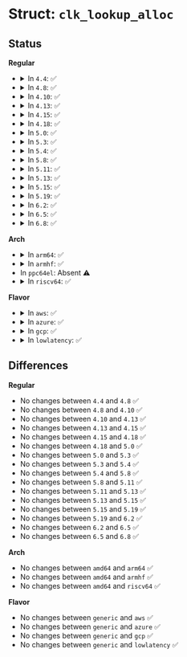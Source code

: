 # Struct: <code>clk_lookup_alloc</code>

## Status
<b>Regular</b>
<ul>
<li>
<details>
<summary>In <code>4.4</code>: ✅</summary>

```c
struct clk_lookup_alloc {
    struct clk_lookup cl;
    char dev_id[20];
    char con_id[16];
};
```
</details>
</li>
<li>
<details>
<summary>In <code>4.8</code>: ✅</summary>

```c
struct clk_lookup_alloc {
    struct clk_lookup cl;
    char dev_id[20];
    char con_id[16];
};
```
</details>
</li>
<li>
<details>
<summary>In <code>4.10</code>: ✅</summary>

```c
struct clk_lookup_alloc {
    struct clk_lookup cl;
    char dev_id[20];
    char con_id[16];
};
```
</details>
</li>
<li>
<details>
<summary>In <code>4.13</code>: ✅</summary>

```c
struct clk_lookup_alloc {
    struct clk_lookup cl;
    char dev_id[20];
    char con_id[16];
};
```
</details>
</li>
<li>
<details>
<summary>In <code>4.15</code>: ✅</summary>

```c
struct clk_lookup_alloc {
    struct clk_lookup cl;
    char dev_id[20];
    char con_id[16];
};
```
</details>
</li>
<li>
<details>
<summary>In <code>4.18</code>: ✅</summary>

```c
struct clk_lookup_alloc {
    struct clk_lookup cl;
    char dev_id[20];
    char con_id[16];
};
```
</details>
</li>
<li>
<details>
<summary>In <code>5.0</code>: ✅</summary>

```c
struct clk_lookup_alloc {
    struct clk_lookup cl;
    char dev_id[20];
    char con_id[16];
};
```
</details>
</li>
<li>
<details>
<summary>In <code>5.3</code>: ✅</summary>

```c
struct clk_lookup_alloc {
    struct clk_lookup cl;
    char dev_id[20];
    char con_id[16];
};
```
</details>
</li>
<li>
<details>
<summary>In <code>5.4</code>: ✅</summary>

```c
struct clk_lookup_alloc {
    struct clk_lookup cl;
    char dev_id[20];
    char con_id[16];
};
```
</details>
</li>
<li>
<details>
<summary>In <code>5.8</code>: ✅</summary>

```c
struct clk_lookup_alloc {
    struct clk_lookup cl;
    char dev_id[20];
    char con_id[16];
};
```
</details>
</li>
<li>
<details>
<summary>In <code>5.11</code>: ✅</summary>

```c
struct clk_lookup_alloc {
    struct clk_lookup cl;
    char dev_id[20];
    char con_id[16];
};
```
</details>
</li>
<li>
<details>
<summary>In <code>5.13</code>: ✅</summary>

```c
struct clk_lookup_alloc {
    struct clk_lookup cl;
    char dev_id[20];
    char con_id[16];
};
```
</details>
</li>
<li>
<details>
<summary>In <code>5.15</code>: ✅</summary>

```c
struct clk_lookup_alloc {
    struct clk_lookup cl;
    char dev_id[20];
    char con_id[16];
};
```
</details>
</li>
<li>
<details>
<summary>In <code>5.19</code>: ✅</summary>

```c
struct clk_lookup_alloc {
    struct clk_lookup cl;
    char dev_id[20];
    char con_id[16];
};
```
</details>
</li>
<li>
<details>
<summary>In <code>6.2</code>: ✅</summary>

```c
struct clk_lookup_alloc {
    struct clk_lookup cl;
    char dev_id[20];
    char con_id[16];
};
```
</details>
</li>
<li>
<details>
<summary>In <code>6.5</code>: ✅</summary>

```c
struct clk_lookup_alloc {
    struct clk_lookup cl;
    char dev_id[20];
    char con_id[16];
};
```
</details>
</li>
<li>
<details>
<summary>In <code>6.8</code>: ✅</summary>

```c
struct clk_lookup_alloc {
    struct clk_lookup cl;
    char dev_id[20];
    char con_id[16];
};
```
</details>
</li>
</ul>
<b>Arch</b>
<ul>
<li>
<details>
<summary>In <code>arm64</code>: ✅</summary>

```c
struct clk_lookup_alloc {
    struct clk_lookup cl;
    char dev_id[20];
    char con_id[16];
};
```
</details>
</li>
<li>
<details>
<summary>In <code>armhf</code>: ✅</summary>

```c
struct clk_lookup_alloc {
    struct clk_lookup cl;
    char dev_id[20];
    char con_id[16];
};
```
</details>
</li>
<li>
In <code>ppc64el</code>: Absent ⚠️
</li>
<li>
<details>
<summary>In <code>riscv64</code>: ✅</summary>

```c
struct clk_lookup_alloc {
    struct clk_lookup cl;
    char dev_id[20];
    char con_id[16];
};
```
</details>
</li>
</ul>
<b>Flavor</b>
<ul>
<li>
<details>
<summary>In <code>aws</code>: ✅</summary>

```c
struct clk_lookup_alloc {
    struct clk_lookup cl;
    char dev_id[20];
    char con_id[16];
};
```
</details>
</li>
<li>
<details>
<summary>In <code>azure</code>: ✅</summary>

```c
struct clk_lookup_alloc {
    struct clk_lookup cl;
    char dev_id[20];
    char con_id[16];
};
```
</details>
</li>
<li>
<details>
<summary>In <code>gcp</code>: ✅</summary>

```c
struct clk_lookup_alloc {
    struct clk_lookup cl;
    char dev_id[20];
    char con_id[16];
};
```
</details>
</li>
<li>
<details>
<summary>In <code>lowlatency</code>: ✅</summary>

```c
struct clk_lookup_alloc {
    struct clk_lookup cl;
    char dev_id[20];
    char con_id[16];
};
```
</details>
</li>
</ul>

## Differences
<b>Regular</b>
<ul>
<li>
No changes between <code>4.4</code> and <code>4.8</code> ✅
</li>
<li>
No changes between <code>4.8</code> and <code>4.10</code> ✅
</li>
<li>
No changes between <code>4.10</code> and <code>4.13</code> ✅
</li>
<li>
No changes between <code>4.13</code> and <code>4.15</code> ✅
</li>
<li>
No changes between <code>4.15</code> and <code>4.18</code> ✅
</li>
<li>
No changes between <code>4.18</code> and <code>5.0</code> ✅
</li>
<li>
No changes between <code>5.0</code> and <code>5.3</code> ✅
</li>
<li>
No changes between <code>5.3</code> and <code>5.4</code> ✅
</li>
<li>
No changes between <code>5.4</code> and <code>5.8</code> ✅
</li>
<li>
No changes between <code>5.8</code> and <code>5.11</code> ✅
</li>
<li>
No changes between <code>5.11</code> and <code>5.13</code> ✅
</li>
<li>
No changes between <code>5.13</code> and <code>5.15</code> ✅
</li>
<li>
No changes between <code>5.15</code> and <code>5.19</code> ✅
</li>
<li>
No changes between <code>5.19</code> and <code>6.2</code> ✅
</li>
<li>
No changes between <code>6.2</code> and <code>6.5</code> ✅
</li>
<li>
No changes between <code>6.5</code> and <code>6.8</code> ✅
</li>
</ul>
<b>Arch</b>
<ul>
<li>
No changes between <code>amd64</code> and <code>arm64</code> ✅
</li>
<li>
No changes between <code>amd64</code> and <code>armhf</code> ✅
</li>
<li>
No changes between <code>amd64</code> and <code>riscv64</code> ✅
</li>
</ul>
<b>Flavor</b>
<ul>
<li>
No changes between <code>generic</code> and <code>aws</code> ✅
</li>
<li>
No changes between <code>generic</code> and <code>azure</code> ✅
</li>
<li>
No changes between <code>generic</code> and <code>gcp</code> ✅
</li>
<li>
No changes between <code>generic</code> and <code>lowlatency</code> ✅
</li>
</ul>
